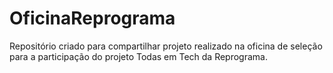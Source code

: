 # OficinaReprograma
Repositório criado para compartilhar projeto realizado na oficina de seleção para a participação do projeto Todas em Tech da Reprograma.
